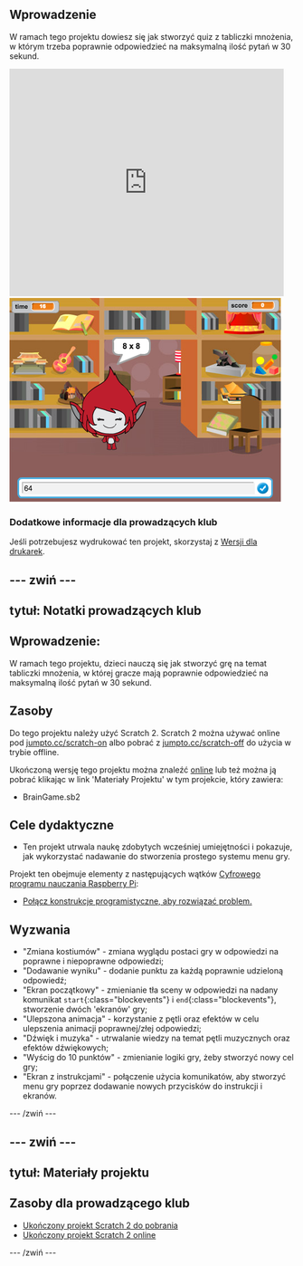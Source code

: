 ## Wprowadzenie

W ramach tego projektu dowiesz się jak stworzyć quiz z tabliczki mnożenia, w którym trzeba poprawnie odpowiedzieć na maksymalną ilość pytań w 30 sekund.

<div class="scratch-preview">
  <iframe allowtransparency="true" width="485" height="402" src="https://scratch.mit.edu/projects/embed/42225768/?autostart=false" frameborder="0"></iframe>
  <img src="images/brain-final.png">
</div>

### Dodatkowe informacje dla prowadzących klub

Jeśli potrzebujesz wydrukować ten projekt, skorzystaj z [Wersji dla drukarek](https://projects.raspberrypi.org/en/projects/brain-game/print).

## \--- zwiń \---

## tytuł: Notatki prowadzących klub

## Wprowadzenie:

W ramach tego projektu, dzieci nauczą się jak stworzyć grę na temat tabliczki mnożenia, w której gracze mają poprawnie odpowiedzieć na maksymalną ilość pytań w 30 sekund.

## Zasoby

Do tego projektu należy użyć Scratch 2. Scratch 2 można używać online pod [jumpto.cc/scratch-on](http://jumpto.cc/scratch-on) albo pobrać z [jumpto.cc/scratch-off](http://jumpto.cc/scratch-off) do użycia w trybie offline.

Ukończoną wersję tego projektu można znaleźć [online](http://scratch.mit.edu/projects/42225768/#editor) lub też można ją pobrać klikając w link 'Materiały Projektu' w tym projekcie, który zawiera:

* BrainGame.sb2

## Cele dydaktyczne

* Ten projekt utrwala naukę zdobytych wcześniej umiejętności i pokazuje, jak wykorzystać nadawanie do stworzenia prostego systemu menu gry.

Projekt ten obejmuje elementy z następujących wątków [Cyfrowego programu nauczania Raspberry Pi](http://rpf.io/curriculum):

* [Połącz konstrukcje programistyczne, aby rozwiązać problem.](https://www.raspberrypi.org/curriculum/programming/builder)

## Wyzwania

* "Zmiana kostiumów" - zmiana wyglądu postaci gry w odpowiedzi na poprawne i niepoprawne odpowiedzi;
* "Dodawanie wyniku" - dodanie punktu za każdą poprawnie udzieloną odpowiedź;
* "Ekran początkowy" - zmienianie tła sceny w odpowiedzi na nadany komunikat `start`{:class="blockevents"} i `end`{:class="blockevents"}, stworzenie dwóch 'ekranów' gry;
* "Ulepszona animacja" - korzystanie z pętli oraz efektów w celu ulepszenia animacji poprawnej/złej odpowiedzi;
* "Dźwięk i muzyka" - utrwalanie wiedzy na temat pętli muzycznych oraz efektów dźwiękowych;
* "Wyścig do 10 punktów" - zmienianie logiki gry, żeby stworzyć nowy cel gry;
* "Ekran z instrukcjami" - połączenie użycia komunikatów, aby stworzyć menu gry poprzez dodawanie nowych przycisków do instrukcji i ekranów.

\--- /zwiń \---

## \--- zwiń \---

## tytuł: Materiały projektu

## Zasoby dla prowadzącego klub

* [Ukończony projekt Scratch 2 do pobrania](resources/BrainGame.sb2)
* [Ukończony projekt Scratch 2 online](http://scratch.mit.edu/projects/42225768/#editor)

\--- /zwiń \---